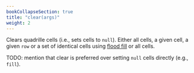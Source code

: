 ```yaml
---
bookCollapseSection: true
title: "clear(args)"
weight: 2
---
```


Clears quadrille cells (i.e., sets cells to `null`). Either all cells, a given cell, a given `row` or a set of identical cells using [flood fill](https://en.m.wikipedia.org/wiki/Flood_fill) or all cells.

TODO: mention that clear is preferred over setting `null` cells directly (e.g., `fill`).